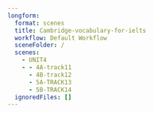 ```yaml
---
longform:
  format: scenes
  title: Cambridge-vocabulary-for-ielts
  workflow: Default Workflow
  sceneFolder: /
  scenes:
    - UNIT4
    - - 4A-track11
      - 4B-track12
      - 5A-TRACK13
      - 5B-TRACK14
  ignoredFiles: []
---
```

